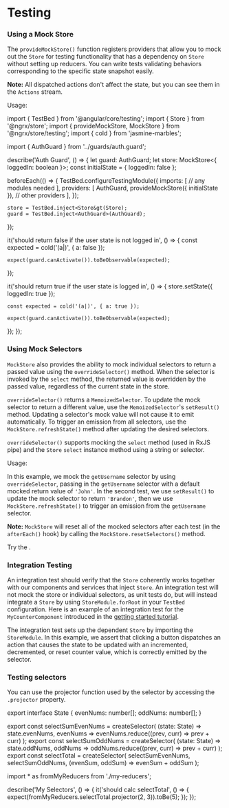 # Testing

### Using a Mock Store

The `provideMockStore()` function registers providers that allow you to mock out the `Store` for testing functionality that has a dependency on `Store` without setting up reducers.
You can write tests validating behaviors corresponding to the specific state snapshot easily.

<div class="alert is-helpful">

**Note:** All dispatched actions don't affect the state, but you can see them in the `Actions` stream.

</div>

Usage:

<code-example header="auth.guard.spec.ts">
import { TestBed } from '@angular/core/testing';
import { Store } from '@ngrx/store';
import { provideMockStore, MockStore } from '@ngrx/store/testing';
import { cold } from 'jasmine-marbles';

import { AuthGuard } from '../guards/auth.guard';

describe('Auth Guard', () => {
let guard: AuthGuard;
let store: MockStore<{ loggedIn: boolean }>;
const initialState = { loggedIn: false };

beforeEach(() => {
TestBed.configureTestingModule({
imports: [
// any modules needed
],
providers: [
AuthGuard,
provideMockStore({ initialState }),
// other providers
],
});

    store = TestBed.inject<Store&gt(Store);
    guard = TestBed.inject<AuthGuard>(AuthGuard);

});

it('should return false if the user state is not logged in', () => {
const expected = cold('(a|)', { a: false });

    expect(guard.canActivate()).toBeObservable(expected);

});

it('should return true if the user state is logged in', () => {
store.setState({ loggedIn: true });

    const expected = cold('(a|)', { a: true });

    expect(guard.canActivate()).toBeObservable(expected);

});
});
</code-example>

### Using Mock Selectors

`MockStore` also provides the ability to mock individual selectors to return a passed value using the `overrideSelector()` method. When the selector is invoked by the `select` method, the returned value is overridden by the passed value, regardless of the current state in the store.

`overrideSelector()` returns a `MemoizedSelector`. To update the mock selector to return a different value, use the `MemoizedSelector`'s `setResult()` method. Updating a selector's mock value will not cause it to emit automatically. To trigger an emission from all selectors, use the `MockStore.refreshState()` method after updating the desired selectors.

`overrideSelector()` supports mocking the `select` method (used in RxJS pipe) and the `Store` `select` instance method using a string or selector.

Usage:

<code-example header="user-greeting.component.ts" path="testing-store/src/app/user-greeting.component.ts"></code-example>

<code-example header="user-greeting.component.spec.ts" path="testing-store/src/app/user-greeting.component.spec.ts"></code-example>

In this example, we mock the `getUsername` selector by using `overrideSelector`, passing in the `getUsername` selector with a default mocked return value of `'John'`. In the second test, we use `setResult()` to update the mock selector to return `'Brandon'`, then we use `MockStore.refreshState()` to trigger an emission from the `getUsername` selector.

<div class="alert is-helpful">

**Note:** `MockStore` will reset all of the mocked selectors after each test (in the `afterEach()` hook) by calling the `MockStore.resetSelectors()` method.

</div>

Try the <live-example name="testing-store"></live-example>.

### Integration Testing

An integration test should verify that the `Store` coherently works together with our components and services that inject `Store`. An integration test will not mock the store or individual selectors, as unit tests do, but will instead integrate a `Store` by using `StoreModule.forRoot` in your `TestBed` configuration. Here is an example of an integration test for the `MyCounterComponent` introduced in the [getting started tutorial](guide/store#tutorial).

<code-example header="src/app/tests/integration.spec.ts" path="store/src/app/tests/integration.spec.ts">
</code-example>

The integration test sets up the dependent `Store` by importing the `StoreModule`. In this example, we assert that clicking a button dispatches an action that causes the state to be updated with an incremented, decremented, or reset counter value, which is correctly emitted by the selector.

### Testing selectors

You can use the projector function used by the selector by accessing the `.projector` property.

<code-example header="my.reducer.ts">
export interface State {
  evenNums: number[];
  oddNums: number[];
}

export const selectSumEvenNums = createSelector(
(state: State) => state.evenNums,
evenNums => evenNums.reduce((prev, curr) => prev + curr)
);
export const selectSumOddNums = createSelector(
(state: State) => state.oddNums,
oddNums => oddNums.reduce((prev, curr) => prev + curr)
);
export const selectTotal = createSelector(
selectSumEvenNums,
selectSumOddNums,
(evenSum, oddSum) => evenSum + oddSum
);
</code-example>

<code-example header="my.reducer.spec.ts">
import * as fromMyReducers from './my-reducers';

describe('My Selectors', () => {
it('should calc selectTotal', () => {
expect(fromMyReducers.selectTotal.projector(2, 3)).toBe(5);
});
});
</code-example>
